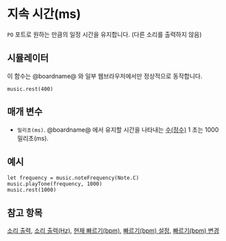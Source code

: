 # 지속 시간(ms)

`PO` 포트로 원하는 만큼의 일정 시간을 유지합니다. (다른 소리를 출력하지 않음)

## 시뮬레이터

이 함수는 @boardname@ 와 일부 웹브라우저에서만 정상적으로 동작합니다.

```sig
music.rest(400)
```

## 매개 변수

* `밀리초(ms)`. @boardname@ 에서 유지할 시간을 나타내는 [수(정수)](/types/number) 1 초는 1000 밀리초(ms).

## 예시

```blocks
let frequency = music.noteFrequency(Note.C)
music.playTone(frequency, 1000)
music.rest(1000)
```

## 참고 항목

[소리 출력](/reference/music/play-tone), [소리 출력(Hz)](/reference/music/ring-tone), [현재 빠르기(bpm)](/reference/music/tempo), [빠르기(bpm) 설정](/reference/music/set-tempo), [빠르기(bpm) 변경](/reference/music/change-tempo-by)